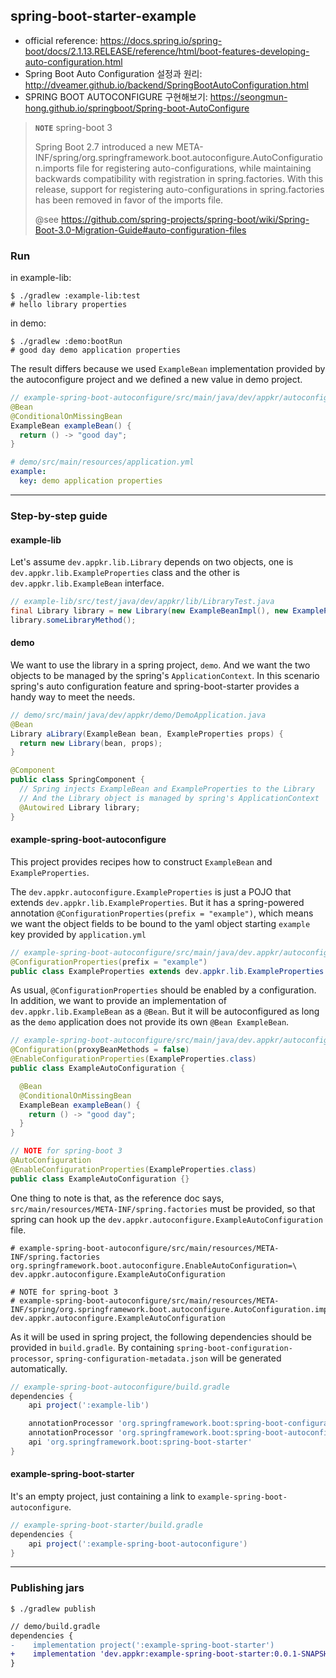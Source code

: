 ## spring-boot-starter-example

- official reference: https://docs.spring.io/spring-boot/docs/2.1.13.RELEASE/reference/html/boot-features-developing-auto-configuration.html
- Spring Boot Auto Configuration 설정과 원리: http://dveamer.github.io/backend/SpringBootAutoConfiguration.html
- SPRING BOOT AUTOCONFIGURE 구현해보기: https://seongmun-hong.github.io/springboot/Spring-boot-AutoConfigure

> **`NOTE`** spring-boot 3
> 
> Spring Boot 2.7 introduced a new META-INF/spring/org.springframework.boot.autoconfigure.AutoConfiguration.imports file for registering auto-configurations, while maintaining backwards compatibility with registration in spring.factories. With this release, support for registering auto-configurations in spring.factories has been removed in favor of the imports file.
> 
> @see https://github.com/spring-projects/spring-boot/wiki/Spring-Boot-3.0-Migration-Guide#auto-configuration-files

### Run

in example-lib:
```shell
$ ./gradlew :example-lib:test
# hello library properties
```

in demo:
```shell
$ ./gradlew :demo:bootRun
# good day demo application properties
```

The result differs because we used `ExampleBean` implementation provided by the autoconfigure project and we defined a new value in demo project.
```java
// example-spring-boot-autoconfigure/src/main/java/dev/appkr/autoconfigure/ExampleAutoConfiguration.java
@Bean
@ConditionalOnMissingBean
ExampleBean exampleBean() {
  return () -> "good day";
}
```

```yaml
# demo/src/main/resources/application.yml
example:
  key: demo application properties
```

---

### Step-by-step guide

#### example-lib

Let's assume `dev.appkr.lib.Library` depends on two objects, one is `dev.appkr.lib.ExampleProperties` class and the other is `dev.appkr.lib.ExampleBean` interface.
```java
// example-lib/src/test/java/dev/appkr/lib/LibraryTest.java
final Library library = new Library(new ExampleBeanImpl(), new ExampleProperties());
library.someLibraryMethod();
```

#### demo

We want to use the library in a spring project, `demo`. And we want the two objects to be managed by the spring's `ApplicationContext`. In this scenario spring's auto configuration feature and spring-boot-starter provides a handy way to meet the needs.
```java
// demo/src/main/java/dev/appkr/demo/DemoApplication.java
@Bean
Library aLibrary(ExampleBean bean, ExampleProperties props) {
  return new Library(bean, props);
}

@Component
public class SpringComponent {
  // Spring injects ExampleBean and ExampleProperties to the Library
  // And the Library object is managed by spring's ApplicationContext
  @Autowired Library library;
}
```

#### example-spring-boot-autoconfigure

This project provides recipes how to construct `ExampleBean` and `ExampleProperties`. 

The `dev.appkr.autoconfigure.ExampleProperties` is just a POJO that extends `dev.appkr.lib.ExampleProperties`. But it has a spring-powered annotation `@ConfigurationProperties(prefix = "example")`, which means we want the object fields to be bound to the yaml object starting `example` key provided by `application.yml`  
```java
// example-spring-boot-autoconfigure/src/main/java/dev.appkr/autoconfigure/ExampleProperties.java
@ConfigurationProperties(prefix = "example")
public class ExampleProperties extends dev.appkr.lib.ExampleProperties {}
```

As usual, `@ConfigurationProperties` should be enabled by a configuration. In addition, we want to provide an implementation of `dev.appkr.lib.ExampleBean` as a `@Bean`. But it will be autoconfigured as long as the `demo` application does not provide its own `@Bean ExampleBean`.
```java
// example-spring-boot-autoconfigure/src/main/java/dev.appkr/autoconfigure/ExampleAutoConfiguration.java
@Configuration(proxyBeanMethods = false)
@EnableConfigurationProperties(ExampleProperties.class)
public class ExampleAutoConfiguration {

  @Bean
  @ConditionalOnMissingBean
  ExampleBean exampleBean() {
    return () -> "good day";
  }
}

// NOTE for spring-boot 3
@AutoConfiguration
@EnableConfigurationProperties(ExampleProperties.class)
public class ExampleAutoConfiguration {}
```

One thing to note is that, as the reference doc says, `src/main/resources/META-INF/spring.factories` must be provided, so that spring can hook up the `dev.appkr.autoconfigure.ExampleAutoConfiguration` file.
```shell
# example-spring-boot-autoconfigure/src/main/resources/META-INF/spring.factories
org.springframework.boot.autoconfigure.EnableAutoConfiguration=\
dev.appkr.autoconfigure.ExampleAutoConfiguration

# NOTE for spring-boot 3
# example-spring-boot-autoconfigure/src/main/resources/META-INF/spring/org.springframework.boot.autoconfigure.AutoConfiguration.imports
dev.appkr.autoconfigure.ExampleAutoConfiguration
```

As it will be used in spring project, the following dependencies should be provided in `build.gradle`. By containing `spring-boot-configuration-processor`, `spring-configuration-metadata.json` will be generated automatically.
```groovy
// example-spring-boot-autoconfigure/build.gradle
dependencies {
    api project(':example-lib')

    annotationProcessor 'org.springframework.boot:spring-boot-configuration-processor'
    annotationProcessor 'org.springframework.boot:spring-boot-autoconfigure-processor'
    api 'org.springframework.boot:spring-boot-starter'
}
```

#### example-spring-boot-starter

It's an empty project, just containing a link to `example-spring-boot-autoconfigure`.

```groovy
// example-spring-boot-starter/build.gradle
dependencies {
    api project(':example-spring-boot-autoconfigure')
}
```

---

### Publishing jars

```shell
$ ./gradlew publish
```

```diff
// demo/build.gradle
dependencies {
-    implementation project(':example-spring-boot-starter')
+    implementation 'dev.appkr:example-spring-boot-starter:0.0.1-SNAPSHOT'
}
```
